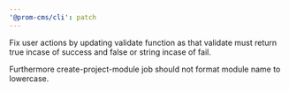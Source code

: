 ```yaml
---
'@prom-cms/cli': patch
---
```


Fix user actions by updating validate function as that validate must return true incase of success and false or string incase of fail.

Furthermore create-project-module job should not format module name to lowercase.
